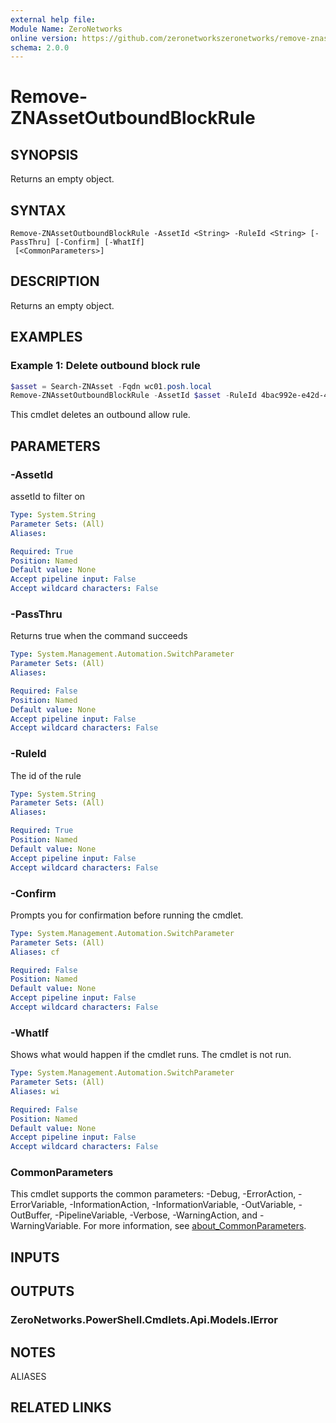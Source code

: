 ```yaml
---
external help file:
Module Name: ZeroNetworks
online version: https://github.com/zeronetworkszeronetworks/remove-znassetoutboundblockrule
schema: 2.0.0
---
```


# Remove-ZNAssetOutboundBlockRule

## SYNOPSIS
Returns an empty object.

## SYNTAX

```
Remove-ZNAssetOutboundBlockRule -AssetId <String> -RuleId <String> [-PassThru] [-Confirm] [-WhatIf]
 [<CommonParameters>]
```

## DESCRIPTION
Returns an empty object.

## EXAMPLES

### Example 1: Delete outbound block rule
```powershell
$asset = Search-ZNAsset -Fqdn wc01.posh.local
Remove-ZNAssetOutboundBlockRule -AssetId $asset -RuleId 4bac992e-e42d-4afe-8b66-ade66186b3e7

```

This cmdlet deletes an outbound allow rule.

## PARAMETERS

### -AssetId
assetId to filter on

```yaml
Type: System.String
Parameter Sets: (All)
Aliases:

Required: True
Position: Named
Default value: None
Accept pipeline input: False
Accept wildcard characters: False
```

### -PassThru
Returns true when the command succeeds

```yaml
Type: System.Management.Automation.SwitchParameter
Parameter Sets: (All)
Aliases:

Required: False
Position: Named
Default value: None
Accept pipeline input: False
Accept wildcard characters: False
```

### -RuleId
The id of the rule

```yaml
Type: System.String
Parameter Sets: (All)
Aliases:

Required: True
Position: Named
Default value: None
Accept pipeline input: False
Accept wildcard characters: False
```

### -Confirm
Prompts you for confirmation before running the cmdlet.

```yaml
Type: System.Management.Automation.SwitchParameter
Parameter Sets: (All)
Aliases: cf

Required: False
Position: Named
Default value: None
Accept pipeline input: False
Accept wildcard characters: False
```

### -WhatIf
Shows what would happen if the cmdlet runs.
The cmdlet is not run.

```yaml
Type: System.Management.Automation.SwitchParameter
Parameter Sets: (All)
Aliases: wi

Required: False
Position: Named
Default value: None
Accept pipeline input: False
Accept wildcard characters: False
```

### CommonParameters
This cmdlet supports the common parameters: -Debug, -ErrorAction, -ErrorVariable, -InformationAction, -InformationVariable, -OutVariable, -OutBuffer, -PipelineVariable, -Verbose, -WarningAction, and -WarningVariable. For more information, see [about_CommonParameters](http://go.microsoft.com/fwlink/?LinkID=113216).

## INPUTS

## OUTPUTS

### ZeroNetworks.PowerShell.Cmdlets.Api.Models.IError

## NOTES

ALIASES

## RELATED LINKS

